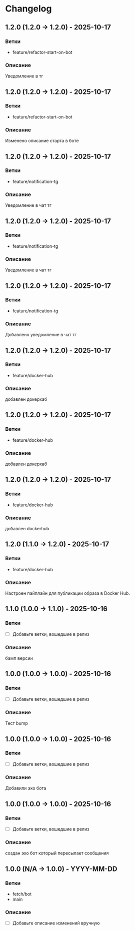 # Changelog

## 1.2.0 (1.2.0 -> 1.2.0) - 2025-10-17

### Ветки
- feature/refactor-start-on-bot

### Описание
Уведомление в тг

## 1.2.0 (1.2.0 -> 1.2.0) - 2025-10-17

### Ветки
- feature/refactor-start-on-bot

### Описание
Изменено описание старта в боте

## 1.2.0 (1.2.0 -> 1.2.0) - 2025-10-17

### Ветки
- feature/notification-tg

### Описание
Уведомление в чат тг

## 1.2.0 (1.2.0 -> 1.2.0) - 2025-10-17

### Ветки
- feature/notification-tg

### Описание
Уведомление в чат тг

## 1.2.0 (1.2.0 -> 1.2.0) - 2025-10-17

### Ветки
- feature/notification-tg

### Описание
Добавлено уведомление в чат тг

## 1.2.0 (1.2.0 -> 1.2.0) - 2025-10-17

### Ветки
- feature/docker-hub

### Описание
добавлен докерхаб

## 1.2.0 (1.2.0 -> 1.2.0) - 2025-10-17

### Ветки
- feature/docker-hub

### Описание
добавлен докерхаб

## 1.2.0 (1.2.0 -> 1.2.0) - 2025-10-17

### Ветки
- feature/docker-hub

### Описание
добавлен dockerhub

## 1.2.0 (1.1.0 -> 1.2.0) - 2025-10-17

### Ветки
- feature/docker-hub

### Описание
Настроен пайплайн для публикации образа в Docker Hub.

## 1.1.0 (1.0.0 -> 1.1.0) - 2025-10-16

### Ветки
- [ ] Добавьте ветки, вошедшие в релиз

### Описание
бамп версии

## 1.0.0 (1.0.0 -> 1.0.0) - 2025-10-16

### Ветки
- [ ] Добавьте ветки, вошедшие в релиз

### Описание
Тест bump

## 1.0.0 (1.0.0 -> 1.0.0) - 2025-10-16

### Ветки
- [ ] Добавьте ветки, вошедшие в релиз

### Описание
Добавили эхо бота

## 1.0.0 (1.0.0 -> 1.0.0) - 2025-10-16

### Ветки
- [ ] Добавьте ветки, вошедшие в релиз

### Описание
создан эхо бот который пересылает сообщения

## 1.0.0 (N/A -> 1.0.0) - YYYY-MM-DD

### Ветки
- fetch/bot
- main

### Описание
- [ ] Добавьте описание изменений вручную